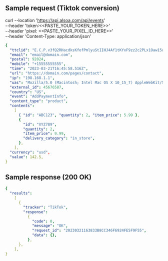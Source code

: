 ## Sample request (Tiktok conversion)

curl --location 'https://api.alsoa.com/api/events' \
--header 'token:<<PASTE_YOUR_TOKEN_HERE>>' \
--header 'pixel: <<PASTE_YOUR_PIXEL_ID_HERE>>' \
--header 'Content-Type: application/json'

```yaml
{
  "ttclid": "E.C.P.v3fQ2RHacdksKfofPmlyuStIIHJ4Af1tKYxF9zz2c2PLx1Oaw15oHpcfl5AH",
  "email": "email@domain.com",
  "postal": 92024,
  "mobile": "+15555555555",
  "time": "2023-03-21T16:45:58.516Z",
  "url": "https://domain.com/pages/contact",
  "ip": "198.168.1.1",
  "uas": "Mozilla/5.0 (Macintosh; Intel Mac OS X 10_15_7) AppleWebKit/537.36 (KHTML, like Gecko) Chrome/109.0.0.0 Safari/537.36",
  "external_id": 45676587,
  "country": "US",
  "event": "AddPaymentInfo",
  "content_type": "product",
  "contents":
    [
      { "id": "ABC123", "quantity": 2, "item_price": 5.99 },
      {
        "id": "XYZ789",
        "quantity": 2,
        "item_price": 9.99,
        "delivery_category": "in_store",
      },
    ],
  "currency": "usd",
  "value": 142.5,
}
```

## Sample response (200 OK)

```yaml
{
  "results":
    [
      {
        "tracker": "TikTok",
        "response":
          {
            "code": 0,
            "message": "OK",
            "request_id": "20230321163833B8CC346F6924FE5F9F55",
            "data": {},
          },
      },
    ],
}
```
